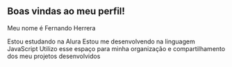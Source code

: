 ## Boas vindas ao meu perfil!
Meu nome é Fernando Herrera

Estou estudando na Alura
Estou me desenvolvendo na linguagem JavaScript
Utilizo esse espaço para minha organização e compartilhamento dos meu projetos desenvolvidos


<!--
**Fllyck/Fllyck** is a ✨ _special_ ✨ repository because its `README.md` (this file) appears on your GitHub profile.

